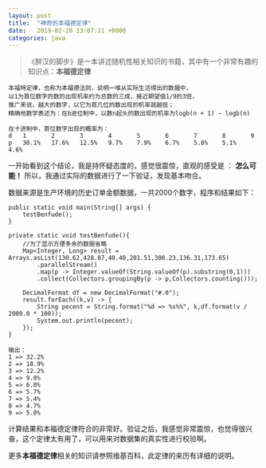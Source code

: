 ```yaml
---
layout: post
title:  "神奇的本福德定律"
date:	2019-02-20 13:07:11 +0800
categories: java
---
```


> 《醉汉的脚步》是一本讲述随机性相关知识的书籍，其中有一个非常有趣的知识点：**本福德定律**

	本福特定律，也称为本福德法则，说明一堆从实际生活得出的数据中，
	以1为首位数字的数的出现机率约为总数的三成，接近期望值1/9的3倍，
	推广来说，越大的数字，以它为首几位的数出现的机率就越低；
	精确地数学表述为：在b进位制中，以数n起头的数出现的机率为logb(n + 1) − logb(n)

	在十进制中，首位数字出现的概率为：
	d	1		2		3		4		5		6		7		8		9
	p	30.1%	17.6%	12.5%	9.7%	7.9%	6.7%	5.8%	5.1%	4.6%


一开始看到这个结论，我是持怀疑态度的，感觉很震惊，直观的感受是 ： **怎么可能！**
所以，我通过实际的数据进行了一下验证，发现基本吻合。

数据来源是生产环境的历史订单金额数据，一共2000个数字，程序和结果如下：

	public static void main(String[] args) {
		testBenfude();
	}
	
	private static void testBenfude(){
		//为了显示方便多余的数据省略
		Map<Integer, Long> result = Arrays.asList(130.62,428.07,40.40,201.51,300.23,136.31,173.65)
			.parallelStream()
			.map(p -> Integer.valueOf(String.valueOf(p).substring(0,1)))
			.collect(Collectors.groupingBy(p -> p,Collectors.counting()));
		
		DecimalFormat df = new DecimalFormat("#.0");
		result.forEach((k,v) -> {
			String pecent = String.format("%d => %s%%", k,df.format(v / 2000.0 * 100));
			System.out.println(pecent);
		});
	}

	输出：
	1 => 32.2%
	2 => 18.9%
	3 => 12.2%
	4 => 9.0%
	5 => 6.8%
	6 => 5.7%
	7 => 5.4%
	8 => 4.7%
	9 => 5.0%

计算结果和本福德定律符合的非常好。验证之后，我感觉非常震惊，也觉得很兴奋，这个定律太有用了，可以用来对数据集的真实性进行校验啊。

更多**本福德定律**相关的知识请参照维基百科，此定律的来历有详细的说明。
	
